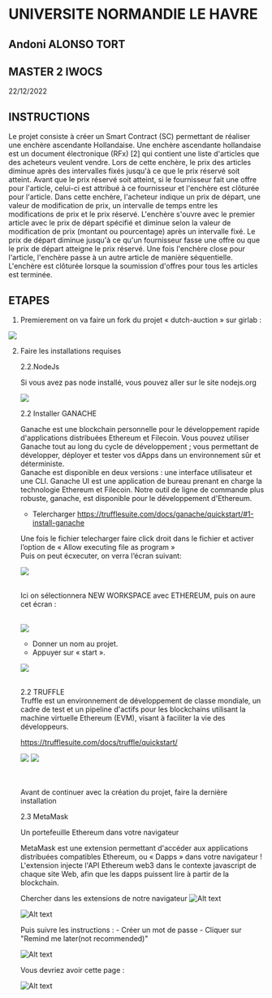 # UNIVERSITE NORMANDIE LE HAVRE

## Andoni ALONSO TORT
## MASTER 2 IWOCS
22/12/2022


## INSTRUCTIONS

Le projet consiste à créer un Smart Contract (SC) permettant de réaliser une enchère ascendante Hollandaise.
Une enchère ascendante hollandaise est un document électronique (RFx) [2] qui contient une liste d'articles que des acheteurs veulent vendre. Lors de cette enchère, le prix des articles diminue après des intervalles fixés jusqu'à ce que le prix réservé soit atteint. Avant que le prix réservé soit atteint, si le fournisseur fait une offre pour l'article, celui-ci est attribué à ce fournisseur et l'enchère est clôturée pour l'article.
Dans cette enchère, l'acheteur indique un prix de départ, une valeur de modification de prix, un intervalle de temps entre les modifications de prix et le prix réservé.
L'enchère s'ouvre avec le premier article avec le prix de départ spécifié et diminue selon la valeur de modification de prix (montant ou pourcentage) après un intervalle fixé. Le prix de départ diminue jusqu'à ce qu'un fournisseur fasse une offre ou que le prix de départ atteigne le prix réservé. Une fois l'enchère close pour l'article, l'enchère passe à un autre article de manière séquentielle.
L'enchère est clôturée lorsque la soumission d'offres pour tous les articles est terminée.


## ETAPES

1. Premierement  on va faire un fork du projet « dutch-auction » sur girlab :


![](./ImagesProject/1_fork_project.png)

2. Faire les installations requises

	2.2.NodeJs

	Si vous avez pas node installé, vous pouvez aller sur le site nodejs.org

    ![](./ImagesProject/2_nodejs.png)

    2.2 Installer GANACHE

	Ganache est une blockchain personnelle pour le développement rapide 	d'applications distribuées Ethereum et Filecoin. Vous pouvez utiliser Ganache tout au long 	du cycle de développement ; vous permettant de développer, déployer et tester vos dApps 	dans un environnement sûr et déterministe.
    <br/>
	Ganache est disponible en deux versions : une interface utilisateur et une CLI. 	Ganache UI est une application de bureau prenant en charge la technologie Ethereum et 	Filecoin. Notre outil de ligne de commande plus robuste, ganache, est disponible pour le 	développement d'Ethereum.
    <br/>
	
	- Telercharger
    https://trufflesuite.com/docs/ganache/quickstart/#1-install-ganache
    

	Une fois le fichier telecharger faire click droit dans le fichier et activer l’option de « Allow 	executing  file as program »
    <br/>
	Puis on peut écxecuter, on verra l‘écran suivant:
    <br/>

    ![](./ImagesProject/3_Run_Ganache.png)

    <br/>
    Ici on sélectionnera NEW WORKSPACE avec ETHEREUM, puis on aure cet écran :
    <br/><br/>

    ![](./ImagesProject/4_Workspace_ganache.png)

    - Donner un nom au projet.
	- Appuyer sur « start ». 

    ![](./ImagesProject/5_Start_Ganache.png)

    <br/>
    2.2 TRUFFLE

    <br/>
	Truffle est un environnement de développement de classe mondiale, un cadre de test et un pipeline d'actifs pour les blockchains utilisant la machine virtuelle Ethereum (EVM), visant à faciliter la vie des développeurs.

    https://trufflesuite.com/docs/truffle/quickstart/

    ![](./ImagesProject/6_Install_Truffle.png)
    ![](./ImagesProject/7_Install_Truffle_terminal.png)

    <br/><br/>
    Avant de continuer avec la création du projet, faire la dernière installation

    2.3 MetaMask
    <br>

    Un portefeuille Ethereum dans votre navigateur

    MetaMask est une extension permettant d'accéder aux applications distribuées compatibles Ethereum, ou « Dapps » dans votre navigateur !
    <br/>
    L'extension injecte l'API Ethereum web3 dans le contexte javascript de chaque site Web, afin que les dapps puissent lire à partir de la blockchain.

    Chercher dans les extensions de notre navigateur 
    ![Alt text](./ImagesProject/8_MetaMask_Add.png)

    ![Alt text](./ImagesProject/9_CreateWallet_MetaMask.png)

    Puis suivre les instructions :
        - Créer un mot de passe
        - Cliquer sur "Remind me later(not recommended)"

    ![Alt text](./ImagesProject/10_Creation_Reussit.png)

    Vous devriez avoir cette page :

    ![Alt text](./ImagesProject/11_Menu_MetaMask.png)